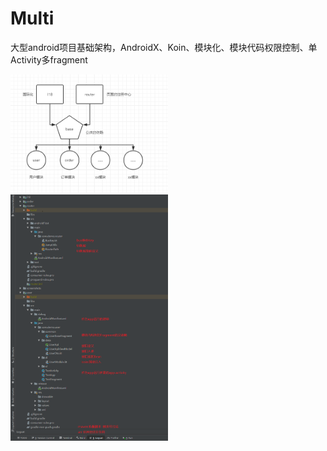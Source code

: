 # Multi
大型android项目基础架构，AndroidX、Koin、模块化、模块代码权限控制、单Activity多fragment


<img src="screenshots/liucheng.jpg" width = "50%"/> <img src="screenshots/shuoming.jpg" width = "50%"/>

